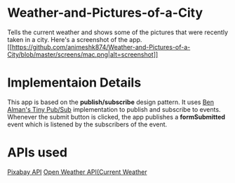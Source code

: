 # Weather-and-Pictures-of-a-City
Tells the current weather and shows some of the pictures that were recently taken in a city.
Here's a screenshot of the app.
[[https://github.com/animeshk874/Weather-and-Pictures-of-a-City/blob/master/screens/mac.png|alt=screenshot]]

# Implementaion Details

This app is based on the **publish/subscribe** design pattern. It uses [Ben Alman's Tiny Pub/Sub](https://github.com/cowboy/jquery-tiny-pubsub) implementation to publish and subscribe to events. Whenever the submit button is clicked, the app publishes a **formSubmitted** event which is listened by the subscribers of the event.

# APIs used

[Pixabay API](https://pixabay.com/api/docs/)
[Open Weather API(Current Weather](https://openweathermap.org/api)

